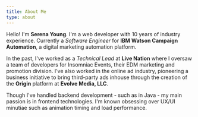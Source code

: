 ```yaml
---
title: About Me
type: about
---
```


Hello! I'm **Serena Young**. I'm a web developer with 10 years of industry experience. Currently a *Software Engineer* for **IBM Watson Campaign Automation**, a digital marketing automation platform.

In the past, I've worked as a *Technical Lead* at **Live Nation** where I oversaw a team of developers for Insomniac Events, their EDM marketing and promotion division. I've also worked in the online ad industry, pioneering a business initiative to bring third-party ads inhouse through the creation of the **Origin** platform at **Evolve Media, LLC**.

Though I've handled backend development - such as in Java - my main passion is in frontend technologies. I'm known obsessing over UX/UI minutiae such as animation timing and load performance.

